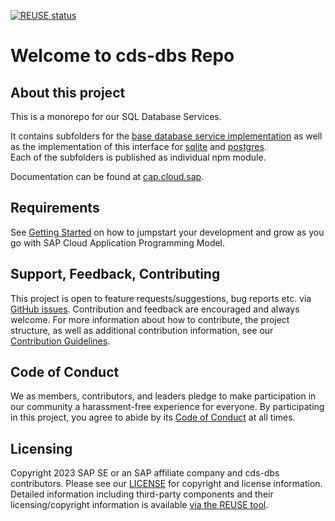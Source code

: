 [![REUSE status](https://api.reuse.software/badge/github.com/cap-js/cds-dbs)](https://api.reuse.software/info/github.com/cap-js/cds-dbs)

# Welcome to cds-dbs Repo

## About this project

This is a monorepo for our SQL Database Services. 

It contains subfolders for the [base database service implementation](./db-service/) as well as the implementation of this interface for [sqlite](./sqlite/) and [postgres](./postgres/).  
Each of the subfolders is published as individual npm module.

Documentation can be found at [cap.cloud.sap](https://cap.cloud.sap/docs/guides/databases).

## Requirements

See [Getting Started](https://cap.cloud.sap/docs/get-started) on how to jumpstart your development and grow as you go with SAP Cloud Application Programming Model.

## Support, Feedback, Contributing

This project is open to feature requests/suggestions, bug reports etc. via [GitHub issues](https://github.com/cap-js/cds-dbs/issues). Contribution and feedback are encouraged and always welcome. For more information about how to contribute, the project structure, as well as additional contribution information, see our [Contribution Guidelines](CONTRIBUTING.md).

## Code of Conduct

We as members, contributors, and leaders pledge to make participation in our community a harassment-free experience for everyone. By participating in this project, you agree to abide by its [Code of Conduct](CODE_OF_CONDUCT.md) at all times.

## Licensing

Copyright 2023 SAP SE or an SAP affiliate company and cds-dbs contributors. Please see our [LICENSE](LICENSE) for copyright and license information. Detailed information including third-party components and their licensing/copyright information is available [via the REUSE tool](https://api.reuse.software/info/github.com/cap-js/cds-dbs).
